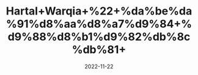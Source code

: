 ---
title: 'Hartal+Warqia+%22+%da%be%da%91%d8%aa%d8%a7%d9%84+%d9%88%d8%b1%d9%82%db%8c%db%81+'
date: '2022-11-22' 
metatag: '' 
inventory: '0' 
draft: false 
# meta description 
shortDescripton: ''
description: 'Herbs+%d8%ac%da%91%db%8c+%d8%a8%d9%88%d9%b9%db%8c'
longdescription: ''
tags: ''
brand: ''
subCategory: ''
unit: '10 gm-Pk'
sellCount: '0'
featured: True
# product Price
price: '200.0'
# Product Short Description
shortDescription: ''
productID: 'C63702EC-364A-ED11-996A-005056B3A416'
type: 'products'
category: 'Herbs+%d8%ac%da%91%db%8c+%d8%a8%d9%88%d9%b9%db%8c' 
thumnailproduct: 'https://eraconnect.blob.core.windows.net/product-images/aminsaddiquidawakhana/1737d91d-4824-448d-8b75-9c1c6e0f59ba.webp' 
images:
  - image: 'https://eraconnect.blob.core.windows.net/product-images/aminsaddiquidawakhana/1737d91d-4824-448d-8b75-9c1c6e0f59ba.webp'  
Variants:
---